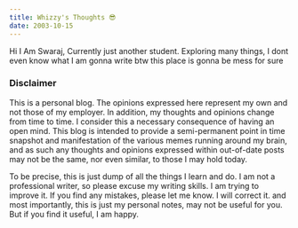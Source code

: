 ```yaml
---
title: Whizzy's Thoughts 😎
date: 2003-10-15
---
```



Hi I Am Swaraj, Currently just another student. Exploring many things, I dont even know what I am gonna write btw this place is gonna be mess for sure


### Disclaimer

This is a personal blog. The opinions expressed here represent my own and not those of my employer. In addition, my thoughts and opinions change from time to time. I consider this a necessary consequence of having an open mind. This blog is intended to provide a semi-permanent point in time snapshot and manifestation of the various memes running around my brain, and as such any thoughts and opinions expressed within out-of-date posts may not be the same, nor even similar, to those I may hold today.

To be precise, this is just dump of all the things I learn and do. I am not a professional writer, so please excuse my writing skills. I am trying to improve it. If you find any mistakes, please let me know. I will correct it. and most importantly, this is just my personal notes, may not be useful for you. But if you find it useful, I am happy.